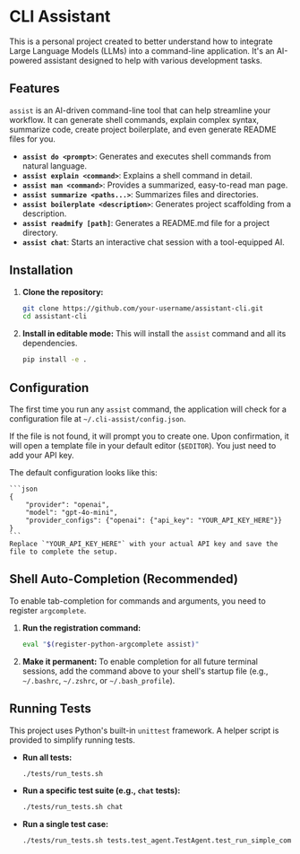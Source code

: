 # CLI Assistant

This is a personal project created to better understand how to integrate Large Language Models (LLMs) into a command-line application. It's an AI-powered assistant designed to help with various development tasks.

## Features

`assist` is an AI-driven command-line tool that can help streamline your workflow. It can generate shell commands, explain complex syntax, summarize code, create project boilerplate, and even generate README files for you.

- **`assist do <prompt>`**: Generates and executes shell commands from natural language.
- **`assist explain <command>`**: Explains a shell command in detail.
- **`assist man <command>`**: Provides a summarized, easy-to-read man page.
- **`assist summarize <paths...>`**: Summarizes files and directories.
- **`assist boilerplate <description>`**: Generates project scaffolding from a description.
- **`assist readmify [path]`**: Generates a README.md file for a project directory.
- **`assist chat`**: Starts an interactive chat session with a tool-equipped AI.

## Installation

1.  **Clone the repository:**
    ```bash
    git clone https://github.com/your-username/assistant-cli.git
    cd assistant-cli
    ```

2.  **Install in editable mode:**
    This will install the `assist` command and all its dependencies.
    ```bash
    pip install -e .
    ```

## Configuration

The first time you run any `assist` command, the application will check for a configuration file at `~/.cli-assist/config.json`.

If the file is not found, it will prompt you to create one. Upon confirmation, it will open a template file in your default editor (`$EDITOR`). You just need to add your API key.

The default configuration looks like this:

    ```json
    {
        "provider": "openai",
        "model": "gpt-4o-mini",
        "provider_configs": {"openai": {"api_key": "YOUR_API_KEY_HERE"}}
    }
    ```
    Replace `"YOUR_API_KEY_HERE"` with your actual API key and save the file to complete the setup.

## Shell Auto-Completion (Recommended)

To enable tab-completion for commands and arguments, you need to register `argcomplete`.

1.  **Run the registration command:**
    ```bash
    eval "$(register-python-argcomplete assist)"
    ```

2.  **Make it permanent:**
    To enable completion for all future terminal sessions, add the command above to your shell's startup file (e.g., `~/.bashrc`, `~/.zshrc`, or `~/.bash_profile`).

## Running Tests

This project uses Python's built-in `unittest` framework. A helper script is provided to simplify running tests.
- **Run all tests:**
  ```bash
  ./tests/run_tests.sh
  ```

- **Run a specific test suite (e.g., `chat` tests):**
  ```bash
  ./tests/run_tests.sh chat
  ```

- **Run a single test case:**
  ```bash
  ./tests/run_tests.sh tests.test_agent.TestAgent.test_run_simple_completion
  ```

